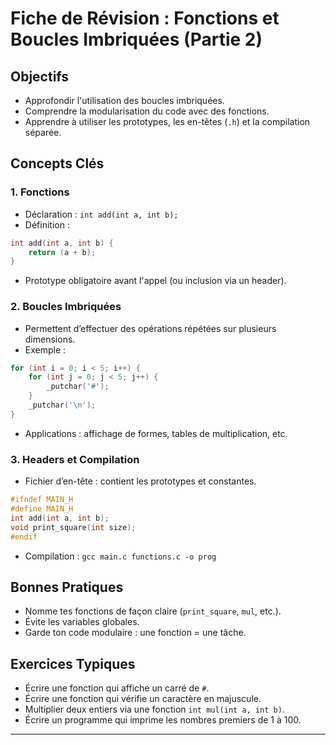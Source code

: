 # Fiche de Révision : Fonctions et Boucles Imbriquées (Partie 2)

## Objectifs
- Approfondir l'utilisation des boucles imbriquées.
- Comprendre la modularisation du code avec des fonctions.
- Apprendre à utiliser les prototypes, les en-têtes (`.h`) et la compilation séparée.

## Concepts Clés

### 1. Fonctions
- Déclaration : `int add(int a, int b);`
- Définition : 
```c
int add(int a, int b) {
    return (a + b);
}
```
- Prototype obligatoire avant l'appel (ou inclusion via un header).

### 2. Boucles Imbriquées
- Permettent d’effectuer des opérations répétées sur plusieurs dimensions.
- Exemple :
```c
for (int i = 0; i < 5; i++) {
    for (int j = 0; j < 5; j++) {
        _putchar('#');
    }
    _putchar('\n');
}
```
- Applications : affichage de formes, tables de multiplication, etc.

### 3. Headers et Compilation
- Fichier d’en-tête : contient les prototypes et constantes.
```c
#ifndef MAIN_H
#define MAIN_H
int add(int a, int b);
void print_square(int size);
#endif
```
- Compilation : `gcc main.c functions.c -o prog`

## Bonnes Pratiques
- Nomme tes fonctions de façon claire (`print_square`, `mul`, etc.).
- Évite les variables globales.
- Garde ton code modulaire : une fonction = une tâche.

## Exercices Typiques
- Écrire une fonction qui affiche un carré de `#`.
- Écrire une fonction qui vérifie un caractère en majuscule.
- Multiplier deux entiers via une fonction `int mul(int a, int b)`.
- Écrire un programme qui imprime les nombres premiers de 1 à 100.

---
